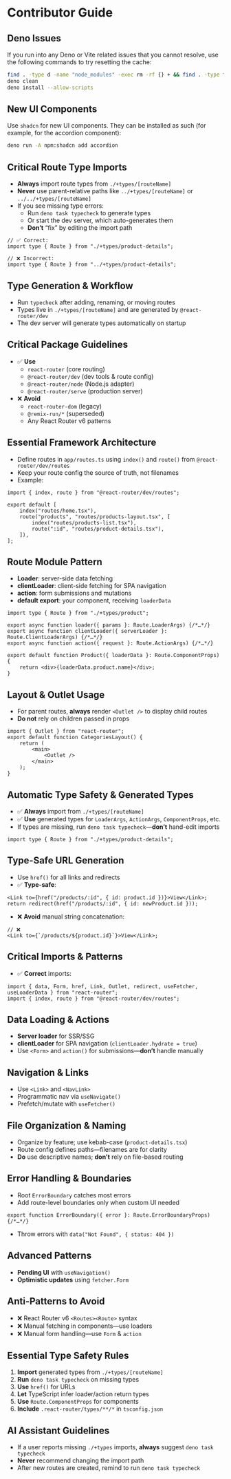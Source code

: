 # Contributor Guide

## Deno Issues

If you run into any Deno or Vite related issues that you cannot resolve, use the following commands to try resetting the cache:

```sh
find . -type d -name "node_modules" -exec rm -rf {} + && find . -type f -name "deno.lock" -delete
deno clean
deno install --allow-scripts
```

## New UI Components

Use `shadcn` for new UI components. They can be installed as such (for example, for the accordion component):

```sh
deno run -A npm:shadcn add accordion
```

## Critical Route Type Imports

- **Always** import route types from `./+types/[routeName]`
- **Never** use parent-relative paths like `../+types/[routeName]` or `../../+types/[routeName]`
- If you see missing type errors:
  - Run `deno task typecheck` to generate types
  - Or start the dev server, which auto-generates them
  - **Don’t** “fix” by editing the import path

```tsx
// ✅ Correct:
import type { Route } from "./+types/product-details";

// ❌ Incorrect:
import type { Route } from "../+types/product-details";
```

## Type Generation & Workflow

- Run `typecheck` after adding, renaming, or moving routes
- Types live in `./+types/[routeName]` and are generated by `@react-router/dev`
- The dev server will generate types automatically on startup

## Critical Package Guidelines

- ✅ **Use**
  - `react-router` (core routing)
  - `@react-router/dev` (dev tools & route config)
  - `@react-router/node` (Node.js adapter)
  - `@react-router/serve` (production server)
- ❌ **Avoid**
  - `react-router-dom` (legacy)
  - `@remix-run/*` (superseded)
  - Any React Router v6 patterns

## Essential Framework Architecture

- Define routes in `app/routes.ts` using `index()` and `route()` from `@react-router/dev/routes`
- Keep your route config the source of truth, not filenames
- Example:

```tsx
import { index, route } from "@react-router/dev/routes";

export default [
    index("routes/home.tsx"),
    route("products", "routes/products-layout.tsx", [
        index("routes/products-list.tsx"),
        route(":id", "routes/product-details.tsx"),
    ]),
];
```

## Route Module Pattern

- **Loader**: server-side data fetching
- **clientLoader**: client-side fetching for SPA navigation
- **action**: form submissions and mutations
- **default export**: your component, receiving `loaderData`

```tsx
import type { Route } from "./+types/product";

export async function loader({ params }: Route.LoaderArgs) {/*…*/}
export async function clientLoader({ serverLoader }: Route.ClientLoaderArgs) {/*…*/}
export async function action({ request }: Route.ActionArgs) {/*…*/}

export default function Product({ loaderData }: Route.ComponentProps) {
    return <div>{loaderData.product.name}</div>;
}
```

## Layout & Outlet Usage

- For parent routes, **always** render `<Outlet />` to display child routes
- **Do not** rely on children passed in props

```tsx
import { Outlet } from "react-router";
export default function CategoriesLayout() {
    return (
        <main>
            <Outlet />
        </main>
    );
}
```

## Automatic Type Safety & Generated Types

- ✅ **Always** import from `./+types/[routeName]`
- ✅ **Use** generated types for `LoaderArgs`, `ActionArgs`, `ComponentProps`, etc.
- If types are missing, run `deno task typecheck`—**don’t** hand-edit imports

```tsx
import type { Route } from "./+types/product-details";
```

## Type-Safe URL Generation

- Use `href()` for all links and redirects
- ✅ **Type-safe**:

```tsx
<Link to={href("/products/:id", { id: product.id })}>View</Link>;
return redirect(href("/products/:id", { id: newProduct.id }));
```

- ❌ **Avoid** manual string concatenation:

```tsx
// ❌
<Link to={`/products/${product.id}`}>View</Link>;
```

## Critical Imports & Patterns

- ✅ **Correct** imports:

```tsx
import { data, Form, href, Link, Outlet, redirect, useFetcher, useLoaderData } from "react-router";
import { index, route } from "@react-router/dev/routes";
```

## Data Loading & Actions

- **Server loader** for SSR/SSG
- **clientLoader** for SPA navigation (`clientLoader.hydrate = true`)
- Use `<Form>` and `action()` for submissions—**don’t** handle manually

## Navigation & Links

- Use `<Link>` and `<NavLink>`
- Programmatic nav via `useNavigate()`
- Prefetch/mutate with `useFetcher()`

## File Organization & Naming

- Organize by feature; use kebab-case (`product-details.tsx`)
- Route config defines paths—filenames are for clarity
- **Do** use descriptive names; **don’t** rely on file-based routing

## Error Handling & Boundaries

- Root `ErrorBoundary` catches most errors
- Add route-level boundaries only when custom UI needed

```tsx
export function ErrorBoundary({ error }: Route.ErrorBoundaryProps) {/*…*/}
```

- Throw errors with `data("Not Found", { status: 404 })`

## Advanced Patterns

- **Pending UI** with `useNavigation()`
- **Optimistic updates** using `fetcher.Form`

## Anti-Patterns to Avoid

- ❌ React Router v6 `<Routes><Route>` syntax
- ❌ Manual fetching in components—use loaders
- ❌ Manual form handling—use `Form` & `action`

## Essential Type Safety Rules

1. **Import** generated types from `./+types/[routeName]`
2. **Run** `deno task typecheck` on missing types
3. **Use** `href()` for URLs
4. **Let** TypeScript infer loader/action return types
5. **Use** `Route.ComponentProps` for components
6. **Include** `.react-router/types/**/*` in `tsconfig.json`

## AI Assistant Guidelines

- If a user reports missing `./+types` imports, **always** suggest `deno task typecheck`
- **Never** recommend changing the import path
- After new routes are created, remind to run `deno task typecheck`
